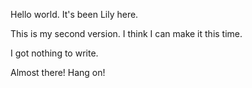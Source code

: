 Hello world.
It's been Lily here.

This is my second version.
I think I can make it this time.

I got nothing to write.

Almost there! Hang on!
